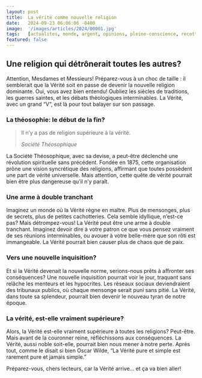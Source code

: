 ```yaml
---
layout: post
title:  La vérité comme nouvelle religion
date:   2024-09-23 06:06:06 -0400
image:  '/images/articles/2024/00001.jpg'
tags:   [actualites, monde, argent, opinions, pleine-conscience, recettes, horoscope, mots-croises]
featured: false
---
```


## Une religion qui détrônerait toutes les autres?

Attention, Mesdames et Messieurs! Préparez-vous à un choc de taille : il semblerait que la Vérité soit en passe de devenir la nouvelle religion dominante. Oui, vous avez bien entendu! Oubliez les siècles de traditions, les guerres saintes, et les débats théologiques interminables. La Vérité, avec un grand “V”, est là pour tout balayer sur son passage.

### La théosophie: le début de la fin?

> Il n’y a pas de religion supérieure à la vérité.
>
> <cite>Société Théosophique</cite>

La Société Théosophique, avec sa devise, a peut-être déclenché une révolution spirituelle sans précédent. Fondée en 1875, cette organisation prône une vision syncrétique des religions, affirmant que toutes possèdent une part de vérité universelle. Mais attention, cette quête de vérité pourrait bien être plus dangereuse qu’il n’y paraît.

### Une arme à double tranchant

Imaginez un monde où la Vérité règne en maître. Plus de mensonges, plus de secrets, plus de petites cachotteries. Cela semble idyllique, n’est-ce pas? Mais détrompez-vous! La Vérité peut être une arme à double tranchant. Imaginez devoir dire à votre patron ce que vous pensez vraiment de ses réunions interminables, ou avouer à votre belle-mère que son rôti est immangeable. La Vérité pourrait bien causer plus de chaos que de paix.

### Vers une nouvelle inquisition?

Et si la Vérité devenait la nouvelle norme, serions-nous prêts à affronter ses conséquences? Une nouvelle inquisition pourrait voir le jour, traquant sans relâche les menteurs et les hypocrites. Les réseaux sociaux deviendraient des tribunaux publics, où chaque mensonge serait puni sans pitié. La Vérité, dans toute sa splendeur, pourrait bien devenir le nouveau tyran de notre époque.

### La vérité, est-elle vraiment supérieure?
Alors, la Vérité est-elle vraiment supérieure à toutes les religions? Peut-être. Mais avant de la couronner reine, réfléchissons aux conséquences. La Vérité, aussi noble soit-elle, pourrait bien nous mener à notre perte. Après tout, comme le disait si bien Oscar Wilde, “La Vérité pure et simple est rarement pure et jamais simple.”

Préparez-vous, chers lecteurs, car la Vérité arrive... et ça va bien aller!